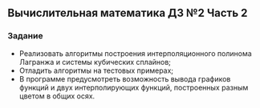 ## Вычислительная математика ДЗ №2 Часть 2

### Задание

* Реализовать алгоритмы построения интерполяционного полинома Лагранжа и системы кубических сплайнов;
* Отладить алгоритмы на тестовых примерах;
* В программе предусмотреть возможность вывода графиков функций и двух интерполирующих функций, построенных разным цветом в общих осях.
